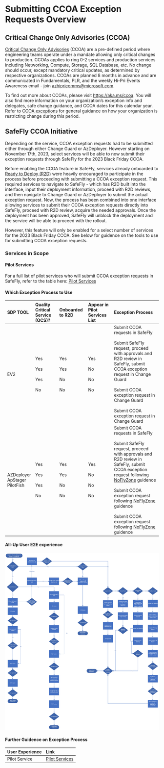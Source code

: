 # Submitting CCOA Exception Requests Overview

## Critical Change Only Advisories (CCOA)
[Critical Change Only Advisories](https://microsoft.sharepoint.com/teams/AzureHighPriorityEventsProgramPortal/SitePages/Azure-Critical-Change-Only-Advisory.aspx) (CCOA) are a pre-defined period where engineering teams operate under a mandate allowing only critical changes to production. CCOAs applies to ring 0-2 services and production services including Networking, Compute, Storage, SQL Database, etc. No change should occur, except mandatory critical updates, as determined by respective organizations. CCOAs are planned 8 months in advance and are communicated in Fundamentals, PLR, and the weekly Hi-Pri Events Awareness email - join azhipricomms@microsoft.com.

To find out more about CCOAs, please visit https://aka.ms/ccoa. You will also find more information on your organization’s exception info and delegates, safe change guidance, and CCOA dates for this calendar year. Refer to [CCOA exceptions](http://aka.ms/ccoa/exceptions) for general guidance on how your organization is restricting change during this period.

## SafeFly CCOA Initiative

Depending on the service, CCOA exception requests had to be submitted either through either Change Guard or AzDeployer. However starting on November 17th, 2023, select services will be able to now submit their exception requests through SafeFly for the 2023 Black Friday CCOA. 

Before enabling the CCOA feature in SafeFly, services already onboarded to [Ready to Deploy (R2D)](https://eng.ms/docs/more/sre/engagements/r2d/readme) were heavily encouraged to participate in the process before proceeding with submitting a CCOA exception request. This required services to navigate to SafeFly - which has R2D built into the interface, input their deployment information, proceed with R2D reviews, and then navigate to Change Guard or AzDeployer to submit the actual exception request. Now, the process has been combined into one interface allowing services to submit their CCOA exception requests directly into SafeFly, proceed with R2D review, acquire the needed approvals. Once the deployment has been approved, SafeFly will unblock the deployment and the service will be able to proceed with the rollout.

However, this feature will only be enabled for a select number of services for the 2023 Black Friday CCOA. See below for guidence on the tools to use for submitting CCOA exception requests.

### Services in Scope

#### Pilot Services

For a full list of pilot services who will submit CCOA exception requests in SafeFly, refer to the table here: [Pilot Services](https://eng.ms/docs/products/fcm-engineering-hub/SafeFlyCCOAExceptions/PilotServices/PilotServices)

#### Which Exception Process to Use

| SDP TOOL | Quality Critical Service (QCS)? | Onboarded to R2D | Appear in Pilot Services List | Exception Process |
|:-----|:-----|:-----|:-----|:-----|
| EV2 | Yes<br><br>Yes<br><br>Yes<br><br>No | Yes<br><br>Yes<br><br>No<br><br>No | Yes<br><br>No<br><br>No<br><br>No   | Submit CCOA requests in SafeFly<br><br>Submit SafeFly request, proceed with approvals and R2D review in SafeFly, submit CCOA exception request in Change Guard<br><br>Submit CCOA exception request in Change Guard<br><br>Submit CCOA exception request in Change Guard |
|AZDeployer<br>ApStager<br>PilotFish|Yes<br><br>Yes<br><br>Yes<br><br>No | Yes<br><br>Yes<br><br>No<br><br>No | Yes<br><br>No<br><br>No<br><br>No   | Submit CCOA requests in SafeFly<br><br>Submit SafeFly request, proceed with approvals and R2D review in SafeFly, submit CCOA exception request following [NoFlyZone](https://msazure.visualstudio.com/AzureWiki/_wiki/wikis/AzureWiki.wiki/3335/Platform-NoFlyZone-Scheduling) guidence<br><br>Submit CCOA exception request following [NoFlyZone](https://msazure.visualstudio.com/AzureWiki/_wiki/wikis/AzureWiki.wiki/3335/Platform-NoFlyZone-Scheduling) guidence<br><br>Submit CCOA exception request following [NoFlyZone](https://msazure.visualstudio.com/AzureWiki/_wiki/wikis/AzureWiki.wiki/3335/Platform-NoFlyZone-Scheduling) guidence |

#### All-Up User E2E experience

![alt text](media/E2E_All.png)


#### Further Guidence on Exception Process
| User Experience | Link |
|:-----|:-----|
| Pilot Service| [Pilot Services](https://eng.ms/docs/products/fcm-engineering-hub/SafeFlyCCOAExceptions/PilotServices/SubmittingCCOARequests)|
